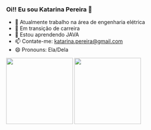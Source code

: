 ### Oi!! Eu sou Katarina Pereira 👋

- 🔭 Atualmente trabalho na área de engenharia elétrica
- 🚚 Em transição de carreira
- 🌱 Estou aprendendo JAVA
- 📫 Contate-me: katarina.pereira@gmail.com
- 😄 Pronouns: Ela/Dela

<div> 
   <a ref="https://github.com/kmlima85">
   <img height="180em" src="https://github-readme-stats.vercel.app/api?username=kmlima85&show_icons=true&theme=dracula&include_all_commits=true&count_private=true"/>
   <img height="180em" src="https://github-readme-stats.vercel.app/api/top-langs/?      username=kmlima85&layout==compact&langs_count=16&theme=dracula&include_all_commits=true&count_private=true"/>
  </div> 
  

